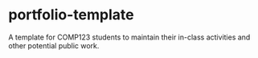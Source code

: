 # portfolio-template
A template for COMP123 students to maintain their in-class activities and other potential public work.
